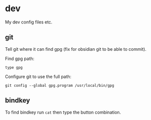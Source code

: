 # dev

My dev config files etc.

## git

Tell git where it can find gpg (fix for obsidian git to be able to commit).

Find gpg path:

```shell
type gpg
```

Configure git to use the full path:

```shell
git config --global gpg.program /usr/local/bin/gpg
```

## bindkey

To find bindkey run `cat` then type the button combination. 
